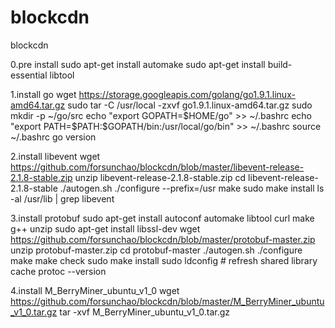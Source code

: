 # blockcdn
blockcdn

0.pre install
sudo apt-get install automake
sudo apt-get install build-essential libtool

1.install go
wget https://storage.googleapis.com/golang/go1.9.1.linux-amd64.tar.gz
sudo tar -C /usr/local -zxvf go1.9.1.linux-amd64.tar.gz
sudo mkdir -p ~/go/src
echo "export GOPATH=$HOME/go" >> ~/.bashrc
echo "export PATH=$PATH:$GOPATH/bin:/usr/local/go/bin" >> ~/.bashrc
source ~/.bashrc
go version

2.install libevent
wget https://github.com/forsunchao/blockcdn/blob/master/libevent-release-2.1.8-stable.zip
unzip libevent-release-2.1.8-stable.zip
cd libevent-release-2.1.8-stable
./autogen.sh
./configure --prefix=/usr
make
sudo make install
ls -al /usr/lib | grep libevent

3.install protobuf
sudo apt-get install autoconf automake libtool curl make g++ unzip
sudo apt-get install libssl-dev
wget https://github.com/forsunchao/blockcdn/blob/master/protobuf-master.zip
unzip protobuf-master.zip
cd protobuf-master
./autogen.sh
./configure
make
make check
sudo make install
sudo ldconfig # refresh shared library cache
protoc --version

4.install M_BerryMiner_ubuntu_v1_0
wget https://github.com/forsunchao/blockcdn/blob/master/M_BerryMiner_ubuntu_v1_0.tar.gz
tar -xvf M_BerryMiner_ubuntu_v1_0.tar.gz 






